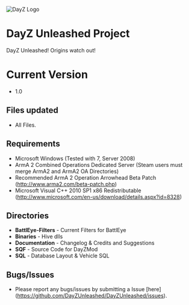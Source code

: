 ![DayZ Logo](http://i.imgur.com/V5FEm.png)

DayZ Unleashed Project
==================================
DayZ Unleashed! Origins watch out!

Current Version
==================================
 - 1.0
 
Files updated
------------
 - All Files.

Requirements
------------

 - Microsoft Windows (Tested with 7, Server 2008)
 - ArmA 2 Combined Operations Dedicated Server (Steam users must merge ArmA2 and ArmA2 OA Directories)
 - Recommended ArmA 2 Operation Arrowhead Beta Patch (http://www.arma2.com/beta-patch.php)
 - Microsoft Visual C++ 2010 SP1 x86 Redistributable (http://www.microsoft.com/en-us/download/details.aspx?id=8328)
 

Directories
-----------

 - **BattlEye-Filters** - Current Filters for BattlEye
 - **Binaries** - Hive dlls
 - **Documentation** - Changelog & Credits and Suggestions
 - **SQF** - Source Code for DayZMod
 - **SQL** - Database Layout & Vehicle SQL

Bugs/Issues
-----------

- Please report any bugs/issues by submitting a Issue [here] (https://github.com/DayZUnleashed/DayZUnleashed/issues).

